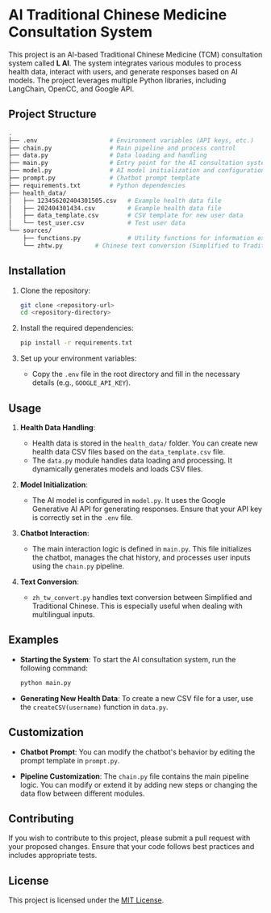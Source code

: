 
# AI Traditional Chinese Medicine Consultation System

This project is an AI-based Traditional Chinese Medicine (TCM) consultation system called **L AI**. The system integrates various modules to process health data, interact with users, and generate responses based on AI models. The project leverages multiple Python libraries, including LangChain, OpenCC, and Google API.

## Project Structure

```bash
.
├── .env                    # Environment variables (API keys, etc.)
├── chain.py                # Main pipeline and process control
├── data.py                 # Data loading and handling
├── main.py                 # Entry point for the AI consultation system
├── model.py                # AI model initialization and configuration
├── prompt.py               # Chatbot prompt template
├── requirements.txt        # Python dependencies
├── health_data/
│   ├── 123456202404301505.csv   # Example health data file
│   ├── 202404301434.csv         # Example health data file
│   ├── data_template.csv        # CSV template for new user data
│   └── test_user.csv            # Test user data
└── sources/
    ├── functions.py             # Utility functions for information extraction and processing
    └── zhtw.py         # Chinese text conversion (Simplified to Traditional)
```

## Installation

1. Clone the repository:

   ```bash
   git clone <repository-url>
   cd <repository-directory>
   ```

2. Install the required dependencies:

   ```bash
   pip install -r requirements.txt
   ```

3. Set up your environment variables:

   - Copy the `.env` file in the root directory and fill in the necessary details (e.g., `GOOGLE_API_KEY`).

## Usage

1. **Health Data Handling**: 
   - Health data is stored in the `health_data/` folder. You can create new health data CSV files based on the `data_template.csv` file.
   - The `data.py` module handles data loading and processing. It dynamically generates models and loads CSV files.

2. **Model Initialization**: 
   - The AI model is configured in `model.py`. It uses the Google Generative AI API for generating responses. Ensure that your API key is correctly set in the `.env` file.

3. **Chatbot Interaction**:
   - The main interaction logic is defined in `main.py`. This file initializes the chatbot, manages the chat history, and processes user inputs using the `chain.py` pipeline.

4. **Text Conversion**:
   - `zh_tw_convert.py` handles text conversion between Simplified and Traditional Chinese. This is especially useful when dealing with multilingual inputs.

## Examples

- **Starting the System**:
  To start the AI consultation system, run the following command:

  ```bash
  python main.py
  ```

- **Generating New Health Data**:
  To create a new CSV file for a user, use the `createCSV(username)` function in `data.py`.

## Customization

- **Chatbot Prompt**:
  You can modify the chatbot's behavior by editing the prompt template in `prompt.py`.

- **Pipeline Customization**:
  The `chain.py` file contains the main pipeline logic. You can modify or extend it by adding new steps or changing the data flow between different modules.

## Contributing

If you wish to contribute to this project, please submit a pull request with your proposed changes. Ensure that your code follows best practices and includes appropriate tests.

## License

This project is licensed under the [MIT License](LICENSE).
